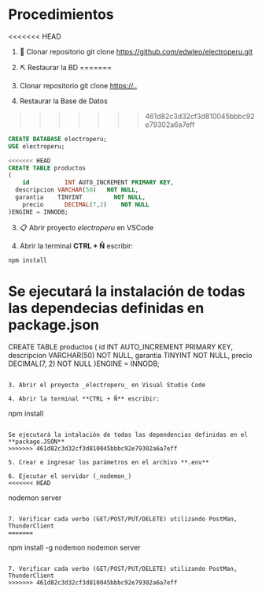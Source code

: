 # Procedimientos

<<<<<<< HEAD
1. 👝 Clonar repositorio
git clone https://github.com/edwleo/electroperu.git

2. ⛏️ Restaurar la BD
=======
1. Clonar repositorio
   git clone [https://..](https://github.com/ElLeoZalds/electroperu.git)

2. Restaurar la Base de Datos

>>>>>>> 461d82c3d32cf3d810045bbbc92e79302a6a7eff
```sql
CREATE DATABASE electroperu;
USE electroperu;

<<<<<<< HEAD
CREATE TABLE productos
(
	id          INT AUTO_INCREMENT PRIMARY KEY,
  descripcion VARCHAR(50) 	NOT NULL,
  garantia    TINYINT 		  NOT NULL,
	precio      DECIMAL(7,2)	NOT NULL
)ENGINE = INNODB;
```

3. 📋 Abrir proyecto _electroperu_ en VSCode

4. Abrir la terminal **CTRL + Ñ** escribir:
```
npm install
```
Se ejecutará la instalación de todas las dependecias definidas en **package.json**
=======
CREATE TABLE productos	(
	id			    INT AUTO_INCREMENT PRIMARY KEY,
  descripcion VARCHAR(50)	NOT NULL,
  garantia	  TINYINT NOT NULL,
  precio		  DECIMAL(7, 2) NOT NULL
)ENGINE = INNODB;
```

3. Abrir el proyecto _electroperu_ en Visual Studio Code

4. Abrir la terminal **CTRL + Ñ** escribir:

```
npm install
```

Se ejecutará la intalación de todas las dependencias definidas en el **package.JSON**
>>>>>>> 461d82c3d32cf3d810045bbbc92e79302a6a7eff

5. Crear e ingresar los parámetros en el archivo **.env**

6. Ejecutar el servidor (_nodemon_)
<<<<<<< HEAD
```
nodemon server
```

7. Verificar cada verbo (GET/POST/PUT/DELETE) utilizando PostMan, ThunderClient
=======

```
npm install -g nodemon
nodemon server
```

7. Verificar cada verbo (GET/POST/PUT/DELETE) utilizando PostMan, ThunderClient
>>>>>>> 461d82c3d32cf3d810045bbbc92e79302a6a7eff
